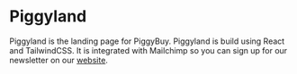 # Piggyland

Piggyland is the landing page for PiggyBuy. Piggyland is build using React and TailwindCSS. It is integrated with Mailchimp so you can sign up for our newsletter on our [website](https://piggybuy.app/).
